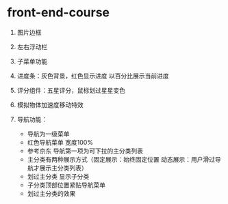 front-end-course
================

1. 图片边框
2. 左右浮动栏
3. 子菜单功能

4. 进度条：灰色背景，红色显示进度 以百分比展示当前进度
5. 评分组件：五星评分，鼠标划过星星变色
6. 模拟物体加速度移动特效

7. 导航功能：
    * 导航为一级菜单
    * 红色导航菜单 宽度100%
    * 参考京东 导航第一项为可下拉的主分类列表
    * 主分类有两种展示方式（固定展示：始终固定位置  动态展示：用户滑过导航才展示主分类列表）
    * 划过主分类 显示子分类
    * 子分类顶部位置紧贴导航菜单
    * 划过主分类的效果